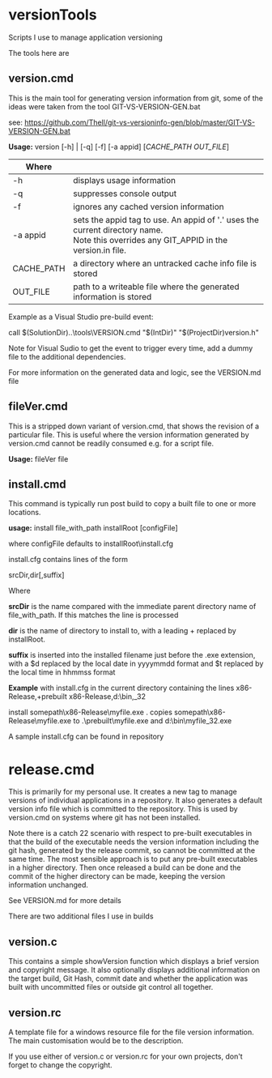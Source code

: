# versionTools
Scripts I use to manage application versioning

The tools here are

## version.cmd

This is the main tool for generating version information from git, some of the ideas were taken from the tool GIT-VS-VERSION-GEN.bat

see: https://github.com/Thell/git-vs-versioninfo-gen/blob/master/GIT-VS-VERSION-GEN.bat

**Usage:** version [-h] | [-q] [-f] \[-a appid\] [*CACHE_PATH* *OUT_FILE*]

| Where      |                                                              |
| ---------- | ------------------------------------------------------------ |
| -h         | displays usage information                                   |
| -q         | suppresses console output                                    |
| -f         | ignores any cached version information                       |
| -a appid   | sets the appid tag to use. An appid of '.' uses the current directory name.<br />Note this overrides any GIT_APPID in the version.in file. |
| CACHE_PATH | a directory where an untracked cache info file is stored     |
| OUT_FILE   | path to a writeable file where the generated information is stored |

Example as a Visual Studio pre-build event:

call $(SolutionDir)..\tools\VERSION.cmd "$(IntDir)" "$(ProjectDir)version.h"

Note for Visual Sudio to get the event to trigger every time, add a dummy file to the additional dependencies.

For more information on the generated data and logic, see the VERSION.md file

## fileVer.cmd

This is a stripped down variant of version.cmd, that shows the revision of a particular file. This is useful where the version information generated by version.cmd cannot be readily consumed e.g. for a script file.

**Usage:** fileVer file

## install.cmd

This command is typically run post build to copy a built file to one or more locations.

**usage:** install file_with_path installRoot [configFile]

where configFile defaults to installRoot\install.cfg

 install.cfg contains lines of the form

srcDir,dir[,suffix]

Where

**srcDir** is the name compared with the  immediate parent directory name of file_with_path. If this matches the line is processed

**dir** is the name of directory to install to, with a leading + replaced by installRoot. 

**suffix** is inserted into the installed filename just before the .exe extension,  with a $d replaced by the local date in yyyymmdd format and $t replaced by the local time in hhmmss format

**Example** with install.cfg in the current directory containing the lines
x86-Release,+prebuilt
x86-Release,d:\bin,_32

install somepath\x86-Release\myfile.exe .
copies somepath\x86-Release\myfile.exe to .\prebuilt\myfile.exe and d:\bin\myfile_32.exe

A sample install.cfg can be found in repository

# release.cmd

This is primarily for my personal use. It creates a new tag to manage versions of individual applications in a repository. It also generates a default version info file which is committed to the repository. This is used by version.cmd on systems where git has not been installed.

Note there is a catch 22 scenario with respect to pre-built executables in that the build of the executable needs the version information including the git hash, generated by the release commit, so cannot be committed at the same time. The most sensible approach is to put any pre-built executables in a higher directory. Then once released a build can be done and the commit of the higher directory can be made, keeping the version information unchanged.

See VERSION.md for more details

There are two additional files I use in builds

## version.c

This contains a simple showVersion function which displays a brief version and copyright message. It also optionally displays additional information on the target build, Git Hash, commit date and whether the application was built with uncommitted files or outside git control all together.

## version.rc

A template file for a windows resource file for the file version information. The main customisation would be to the description.

If you use either of version.c or version.rc for your own projects, don't forget to change the copyright. 